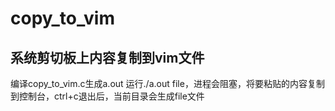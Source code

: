 # copy_to_vim
系统剪切板上内容复制到vim文件
-----------
编译copy_to_vim.c生成a.out
运行./a.out file，进程会阻塞，将要粘贴的内容复制到控制台，ctrl+c退出后，当前目录会生成file文件
